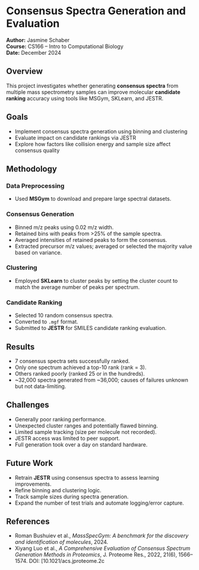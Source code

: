 # Consensus Spectra Generation and Evaluation

**Author:** Jasmine Schaber  
**Course:** CS166 – Intro to Computational Biology  
**Date:** December 2024  

## Overview  
This project investigates whether generating **consensus spectra** from multiple mass spectrometry samples can improve molecular **candidate ranking** accuracy using tools like MSGym, SKLearn, and JESTR.

## Goals  
- Implement consensus spectra generation using binning and clustering  
- Evaluate impact on candidate rankings via JESTR  
- Explore how factors like collision energy and sample size affect consensus quality  

## Methodology  

### Data Preprocessing  
- Used **MSGym** to download and prepare large spectral datasets.

### Consensus Generation  
- Binned m/z peaks using 0.02 m/z width.  
- Retained bins with peaks from >25% of the sample spectra.  
- Averaged intensities of retained peaks to form the consensus.  
- Extracted precursor m/z values; averaged or selected the majority value based on variance.

### Clustering  
- Employed **SKLearn** to cluster peaks by setting the cluster count to match the average number of peaks per spectrum.

### Candidate Ranking  
- Selected 10 random consensus spectra.  
- Converted to `.mgf` format.  
- Submitted to **JESTR** for SMILES candidate ranking evaluation.

## Results  
- 7 consensus spectra sets successfully ranked.  
- Only one spectrum achieved a top-10 rank (rank = 3).  
- Others ranked poorly (ranked 25 or in the hundreds).  
- ~32,000 spectra generated from ~36,000; causes of failures unknown but not data-limiting.

## Challenges  
- Generally poor ranking performance.  
- Unexpected cluster ranges and potentially flawed binning.  
- Limited sample tracking (size per molecule not recorded).  
- JESTR access was limited to peer support.  
- Full generation took over a day on standard hardware.

## Future Work  
- Retrain **JESTR** using consensus spectra to assess learning improvements.  
- Refine binning and clustering logic.  
- Track sample sizes during spectra generation.  
- Expand the number of test trials and automate logging/error capture.

## References  
- Roman Bushuiev et al., *MassSpecGym: A benchmark for the discovery and identification of molecules*, 2024.  
- Xiyang Luo et al., *A Comprehensive Evaluation of Consensus Spectrum Generation Methods in Proteomics*, J. Proteome Res., 2022, 21(6), 1566–1574. DOI: [10.1021/acs.jproteome.2c
